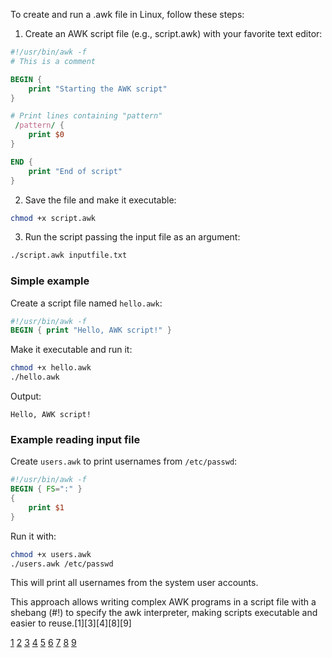 To create and run a .awk file in Linux, follow these steps:

1. Create an AWK script file (e.g., script.awk) with your favorite text editor:

```awk
#!/usr/bin/awk -f
# This is a comment

BEGIN {
    print "Starting the AWK script"
}

# Print lines containing "pattern"
 /pattern/ {
    print $0
}

END {
    print "End of script"
}
```

2. Save the file and make it executable:

```bash
chmod +x script.awk
```

3. Run the script passing the input file as an argument:

```bash
./script.awk inputfile.txt
```

### Simple example

Create a script file named `hello.awk`:

```awk
#!/usr/bin/awk -f
BEGIN { print "Hello, AWK script!" }
```

Make it executable and run it:

```bash
chmod +x hello.awk
./hello.awk
```

Output:

```
Hello, AWK script!
```

### Example reading input file

Create `users.awk` to print usernames from `/etc/passwd`:

```awk
#!/usr/bin/awk -f
BEGIN { FS=":" }
{
    print $1
}
```

Run it with:

```bash
chmod +x users.awk
./users.awk /etc/passwd
```

This will print all usernames from the system user accounts.

This approach allows writing complex AWK programs in a script file with a shebang (#!) to specify the awk interpreter, making
scripts executable and easier to reuse.[1][3][4][8][9]

[1](https://www.tecmint.com/write-shell-scripts-in-awk-programming/)
[2](https://www.cyberciti.biz/faq/bash-scripting-using-awk/)
[3](https://stackoverflow.com/questions/9991858/how-to-run-a-awk-file)
[4](https://www.digitalocean.com/community/tutorials/how-to-use-the-awk-language-to-manipulate-text-in-linux)
[5](https://www.geeksforgeeks.org/linux-unix/awk-command-unixlinux-examples/)
[6](https://www.youtube.com/watch?v=Yec16L_-grU)
[7](https://www.oreilly.com/library/view/effective-awk-programming/9781491904930/ch01.html)
[8](https://linuxhint.com/20_awk_examples/) [9](https://www.gnu.org/software/gawk/manual/html_node/Executable-Scripts.html)
